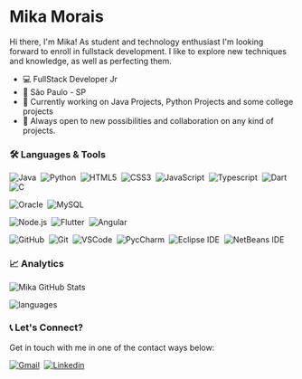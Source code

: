 # Mika Morais
Hi there, I'm Mika! As student and technology enthusiast I'm looking forward to enroll in fullstack development. I like to explore new techniques and knowledge, as well as perfecting them. 

- :computer: FullStack Developer Jr
- :city_sunset: São Paulo - SP
- 🔭 Currently working on Java Projects, Python Projects and some college projects
- 👯 Always open to new possibilities and collaboration on any kind of projects. 

### 🛠 Languages & Tools
![Java](https://img.shields.io/badge/-Java-05122A?&logo=Java&logoColor=FFFFFF)&nbsp;
![Python](https://img.shields.io/badge/-Python-05122A?&logo=Python&logoColor=FFFFFF)&nbsp;
![HTML5](https://img.shields.io/badge/-HTML5-05122A?&logo=HTML5&logoColor=FFFFFF)&nbsp;
![CSS3](https://img.shields.io/badge/-CSS3-05122A?&logo=CSS3&logoColor=FFFFFF)&nbsp;
![JavaScript](https://img.shields.io/badge/-JavaScript-05122A?&logo=JavaScript&logoColor=FFFFFF)&nbsp;
![Typescript](https://img.shields.io/badge/-Typescript-05122A?logo=Typescript&logoColor=FFFFFF)&nbsp;
![Dart](https://img.shields.io/badge/-Dart-05122A?logo=Dart&logoColor=FFFFFF)&nbsp;
![C](https://img.shields.io/badge/-C-05122A?logo=c&logoColor=FFFFFF)&nbsp;


![Oracle](https://img.shields.io/badge/-Oracle-05122A?&logo=Oracle&logoColor=FFFFFF)&nbsp;
![MySQL](https://img.shields.io/badge/-MySQL-05122A?&logo=MySQL&logoColor=FFFFFF)&nbsp;

![Node.js](https://img.shields.io/badge/-Node.js-05122A?logo=Node.js&logoColor=FFFFFF)&nbsp;
![Flutter](https://img.shields.io/badge/-Flutter-05122A?logo=Flutter&logoColor=FFFFFF)&nbsp;
![Angular](https://img.shields.io/badge/-Angular-05122A?logo=Angular&logoColor=FFFFFF)&nbsp;

![GitHub](https://img.shields.io/badge/-GitHub-05122A?&logo=GitHub&logoColor=FFFFFF)&nbsp;
![Git](https://img.shields.io/badge/-Git-05122A?&logo=git&logoColor=FFFFFF)&nbsp;
![VSCode](https://img.shields.io/badge/-VSCode-05122A?&logo=Visual%20Studio%20Code&logoColor=FFFFFF)&nbsp; 
![PycCharm](https://img.shields.io/badge/-PyCharm-05122A?&logo=Python&logoColor=FFFFFF)&nbsp;
![Eclipse IDE](https://img.shields.io/badge/-NetBeans%20IDE-05122A?&logo=Apache%20NetBeans%20IDE&logoColor=FFFFFF)&nbsp; 
![NetBeans IDE](https://img.shields.io/badge/-Eclipse%20IDE-05122A?&logo=Eclipse%20IDE&logoColor=FFFFFF)&nbsp;



### 📈 Analytics
![Mika GitHub Stats](https://github-readme-stats.vercel.app/api?username=MikaMorais&show_icons=true&theme=radical)

![languages](https://github-readme-stats.vercel.app/api/top-langs/?username=MikaMorais&hide=scss&layout=compact&theme=radical)

### 📞 Let's Connect?
Get in touch with me in one of the contact ways below:

[![Gmail](https://img.shields.io/badge/-Gmail-EA4335?&logo=Gmail&logoColor=FFFFFF)](mailto:mika.devs100@gmail.com)&nbsp;
[![Linkedin](https://img.shields.io/badge/-Linkedln-0A66C2?&logo=Linkedin&logoColor=FFFFFF)](https://www.linkedin.com/in/moises-silva-de-morais/)&nbsp;


